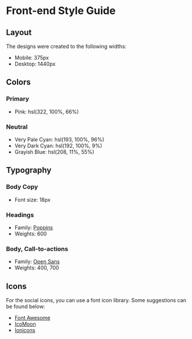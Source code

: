 # Front-end Style Guide

## Layout

The designs were created to the following widths:

- Mobile: 375px
- Desktop: 1440px

## Colors

### Primary

- Pink: hsl(322, 100%, 66%)

### Neutral

- Very Pale Cyan: hsl(193, 100%, 96%)
- Very Dark Cyan: hsl(192, 100%, 9%)
- Grayish Blue:  hsl(208, 11%, 55%)

## Typography

### Body Copy

- Font size: 18px

### Headings

- Family: [Poppins](https://fonts.google.com/specimen/Poppins)
- Weights: 600

### Body, Call-to-actions

- Family: [Open Sans](https://fonts.google.com/specimen/Open+Sans)
- Weights: 400, 700

## Icons

For the social icons, you can use a font icon library. Some suggestions can be found below:

- [Font Awesome](https://fontawesome.com/)
- [IcoMoon](https://icomoon.io/)
- [Ionicons](https://ionicons.com/)
